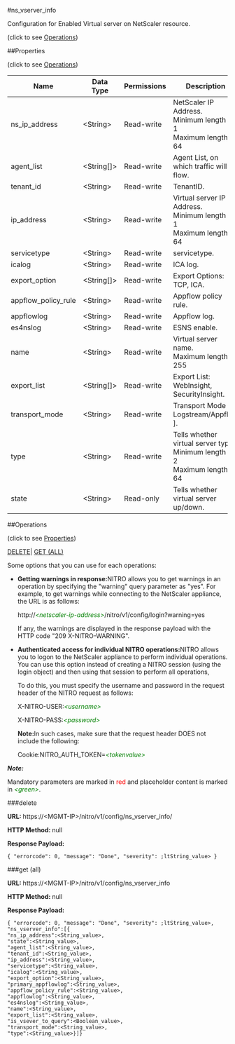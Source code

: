 #ns_vserver_info



Configuration for Enabled Virtual server on NetScaler resource.

<span>(click to see [Operations](#operations))</span>



##Properties 

<span>(click to see [Operations](#operations))</span>





<table><thead><tr><th>Name</th><th>Data Type</th><th>Permissions</th><th>Description</th></tr></thead><tbody><tr><td>ns_ip_address</td><td>&lt;String></td><td>Read-write</td><td>NetScaler IP Address.<br>Minimum length = 1<br>Maximum length = 64</td></tr><tr><td>agent_list</td><td>&lt;String[]></td><td>Read-write</td><td>Agent List, on which traffic will flow.</td></tr><tr><td>tenant_id</td><td>&lt;String></td><td>Read-write</td><td>TenantID.</td></tr><tr><td>ip_address</td><td>&lt;String></td><td>Read-write</td><td>Virtual server IP Address.<br>Minimum length = 1<br>Maximum length = 64</td></tr><tr><td>servicetype</td><td>&lt;String></td><td>Read-write</td><td>servicetype.</td></tr><tr><td>icalog</td><td>&lt;String></td><td>Read-write</td><td>ICA log.</td></tr><tr><td>export_option</td><td>&lt;String[]></td><td>Read-write</td><td>Export Options: TCP, ICA.</td></tr><tr><td>appflow_policy_rule</td><td>&lt;String></td><td>Read-write</td><td>Appflow policy rule.</td></tr><tr><td>appflowlog</td><td>&lt;String></td><td>Read-write</td><td>Appflow log.</td></tr><tr><td>es4nslog</td><td>&lt;String></td><td>Read-write</td><td>ESNS enable.</td></tr><tr><td>name</td><td>&lt;String></td><td>Read-write</td><td>Virtual server name.<br>Maximum length = 255</td></tr><tr><td>export_list</td><td>&lt;String[]></td><td>Read-write</td><td>Export List: WebInsight, SecurityInsight.</td></tr><tr><td>transport_mode</td><td>&lt;String></td><td>Read-write</td><td>Transport Mode [ Logstream/Appflow ].</td></tr><tr><td>type</td><td>&lt;String></td><td>Read-write</td><td>Tells whether virtual server type.<br>Minimum length = 2<br>Maximum length = 64</td></tr><tr><td>state</td><td>&lt;String></td><td>Read-only</td><td>Tells whether virtual server up/down.</td></tr></tbody></table>

##Operations 

<span>(click to see [Properties](#properties))</span>





[DELETE](#delete)| [GET (ALL)](#get-all)





Some options that you can use for each operations:

<ul><li><p><b>Getting warnings in response:</b>NITRO allows you to get warnings in an operation by specifying the "warning" query parameter as "yes". For example, to get warnings while connecting to the NetScaler appliance, the URL is as follows:</p><p>http://<span style="color:green;font-style:italic;">&lt;netscaler-ip-address&gt;</span>/nitro/v1/config/login?warning=yes</p><p>If any, the warnings are displayed in the response payload with the HTTP code "209 X-NITRO-WARNING".</p></li><li><p><b>Authenticated access for individual NITRO operations:</b>NITRO allows you to logon to the NetScaler appliance to perform individual operations. You can use this option instead of creating a NITRO session (using the login object) and then using that session to perform all operations,</p><p>To do this, you must specify the username and password in the request header of the NITRO request as follows:</p><p>X-NITRO-USER:<span style="color:green;font-style:italic;">&lt;username&gt;</span></p><p>X-NITRO-PASS:<span style="color:green;font-style:italic;">&lt;password&gt;</span></p><p><b>Note:</b>In such cases, make sure that the request header DOES not include the following:</p><p>Cookie:NITRO_AUTH_TOKEN=<span style="color:green;font-style:italic;">&lt;tokenvalue&gt;</span></p></li></ul>







***Note:*** 

Mandatory parameters are marked in <span style="color:#FF0000;">red</span> and placeholder content is marked in <span style="color:green;font-style:italic">&lt;green&gt;</span>.



###delete







<b>URL: </b>https://&lt;MGMT-IP&gt;/nitro/v1/config/ns_vserver_info/

<b>HTTP Method: </b>null

<b>Response Payload: </b>
```
{ "errorcode": 0, "message": "Done", "severity": ;ltString_value> }
```







###get (all)







<b>URL: </b>https://&lt;MGMT-IP&gt;/nitro/v1/config/ns_vserver_info

<b>HTTP Method: </b>null

<b>Response Payload: </b>
```
{ "errorcode": 0, "message": "Done", "severity": ;ltString_value>, "ns_vserver_info":[{
"ns_ip_address":<String_value>,
"state":<String_value>,
"agent_list":<String_value>,
"tenant_id":<String_value>,
"ip_address":<String_value>,
"servicetype":<String_value>,
"icalog":<String_value>,
"export_option":<String_value>,
"primary_appflowlog":<String_value>,
"appflow_policy_rule":<String_value>,
"appflowlog":<String_value>,
"es4nslog":<String_value>,
"name":<String_value>,
"export_list":<String_value>,
"is_vsever_to_query":<Boolean_value>,
"transport_mode":<String_value>,
"type":<String_value>}]}
```







